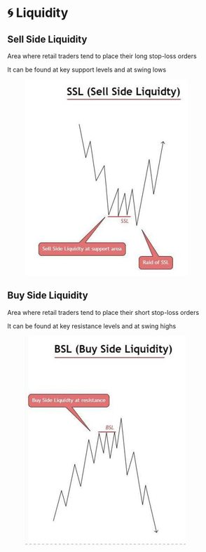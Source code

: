 # 🌀 Liquidity

## Sell Side Liquidity

Area where retail traders tend to place their long stop-loss orders

It can be found at key support levels and at swing lows

<figure><img src="../.gitbook/assets/image (5) (1) (1).png" alt=""><figcaption></figcaption></figure>

## Buy Side Liquidity

Area where retail traders tend to place their short stop-loss orders

It can be found at key resistance levels and at swing highs

<figure><img src="../.gitbook/assets/image (2) (2).png" alt=""><figcaption></figcaption></figure>

